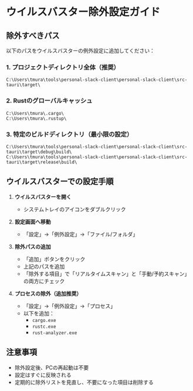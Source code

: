 # ウイルスバスター除外設定ガイド

## 除外すべきパス

以下のパスをウイルスバスターの例外設定に追加してください：

### 1. プロジェクトディレクトリ全体（推奨）
```
C:\Users\tmura\tools\personal-slack-client\personal-slack-client\src-tauri\target\
```

### 2. Rustのグローバルキャッシュ
```
C:\Users\tmura\.cargo\
C:\Users\tmura\.rustup\
```

### 3. 特定のビルドディレクトリ（最小限の設定）
```
C:\Users\tmura\tools\personal-slack-client\personal-slack-client\src-tauri\target\debug\build\
C:\Users\tmura\tools\personal-slack-client\personal-slack-client\src-tauri\target\release\build\
```

## ウイルスバスターでの設定手順

1. **ウイルスバスターを開く**
   - システムトレイのアイコンをダブルクリック

2. **設定画面へ移動**
   - 「設定」→「例外設定」→「ファイル/フォルダ」

3. **除外パスの追加**
   - 「追加」ボタンをクリック
   - 上記のパスを追加
   - 「除外する項目」で「リアルタイムスキャン」と「手動/予約スキャン」の両方にチェック

4. **プロセスの除外（追加推奨）**
   - 「設定」→「例外設定」→「プロセス」
   - 以下を追加：
     - `cargo.exe`
     - `rustc.exe`
     - `rust-analyzer.exe`

## 注意事項

- 除外設定後、PCの再起動は不要
- 設定はすぐに反映される
- 定期的に除外リストを見直し、不要になった項目は削除する